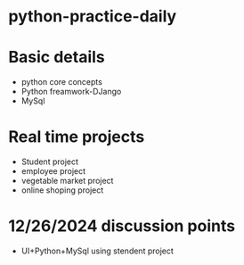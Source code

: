 # python-practice-daily

# Basic details

- python core concepts
- Python freamwork-DJango
- MySql

#  Real time projects
  - Student project
  - employee project
  - vegetable market project
  - online shoping project

# 12/26/2024 discussion points
 - UI+Python+MySql using stendent project
  

